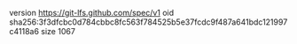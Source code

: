 version https://git-lfs.github.com/spec/v1
oid sha256:3f3dfcbc0d784cbbc8fc563f784525b5e37fcdc9f487a641bdc121997c4118a6
size 1067
